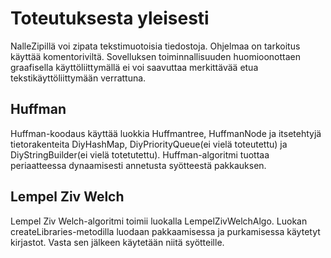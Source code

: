 # Toteutuksesta yleisesti

NalleZipillä voi zipata tekstimuotoisia tiedostoja. Ohjelmaa on tarkoitus käyttää komentoriviltä. Sovelluksen toiminnallisuuden huomioonottaen graafisella
käyttöliittymällä ei voi saavuttaa merkittävää etua tekstikäyttöliittymään verrattuna.


## Huffman

Huffman-koodaus käyttää luokkia Huffmantree, HuffmanNode ja itsetehtyjä tietorakenteita DiyHashMap, DiyPriorityQueue(ei vielä toteutettu) ja DiyStringBuilder(ei vielä totetutettu). Huffman-algoritmi tuottaa periaatteessa dynaamisesti annetusta syötteestä pakkauksen.

## Lempel Ziv Welch

Lempel Ziv Welch-algoritmi toimii luokalla LempelZivWelchAlgo. Luokan createLibraries-metodilla luodaan pakkaamisessa ja purkamisessa käytetyt kirjastot. Vasta sen jälkeen käytetään niitä syötteille.
